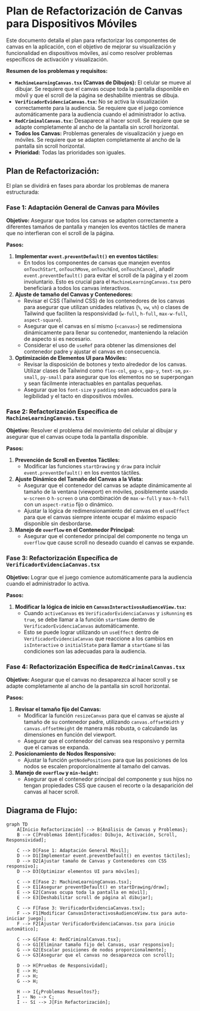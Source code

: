 # Plan de Refactorización de Canvas para Dispositivos Móviles

Este documento detalla el plan para refactorizar los componentes de canvas en la aplicación, con el objetivo de mejorar su visualización y funcionalidad en dispositivos móviles, así como resolver problemas específicos de activación y visualización.

**Resumen de los problemas y requisitos:**

*   **`MachineLearningCanvas.tsx` (Canvas de Dibujos):** El celular se mueve al dibujar. Se requiere que el canvas ocupe toda la pantalla disponible en móvil y que el scroll de la página se deshabilite mientras se dibuja.
*   **`VerificadorEvidenciaCanvas.tsx`:** No se activa la visualización correctamente para la audiencia. Se requiere que el juego comience automáticamente para la audiencia cuando el administrador lo activa.
*   **`RedCriminalCanvas.tsx`:** Desaparece al hacer scroll. Se requiere que se adapte completamente al ancho de la pantalla sin scroll horizontal.
*   **Todos los Canvas:** Problemas generales de visualización y juego en móviles. Se requiere que se adapten completamente al ancho de la pantalla sin scroll horizontal.
*   **Prioridad:** Todas las prioridades son iguales.

## Plan de Refactorización:

El plan se dividirá en fases para abordar los problemas de manera estructurada:

### Fase 1: Adaptación General de Canvas para Móviles

**Objetivo:** Asegurar que todos los canvas se adapten correctamente a diferentes tamaños de pantalla y manejen los eventos táctiles de manera que no interfieran con el scroll de la página.

**Pasos:**

1.  **Implementar `event.preventDefault()` en eventos táctiles:**
    *   En todos los componentes de canvas que manejen eventos `onTouchStart`, `onTouchMove`, `onTouchEnd`, `onTouchCancel`, añadir `event.preventDefault()` para evitar el scroll de la página y el zoom involuntario. Esto es crucial para el `MachineLearningCanvas.tsx` pero beneficiará a todos los canvas interactivos.
2.  **Ajuste de tamaño del Canvas y Contenedores:**
    *   Revisar el CSS (Tailwind CSS) de los contenedores de los canvas para asegurar que utilizan unidades relativas (`%`, `vw`, `vh`) o clases de Tailwind que faciliten la responsividad (`w-full`, `h-full`, `max-w-full`, `aspect-square`).
    *   Asegurar que el canvas en sí mismo (`<canvas>`) se redimensiona dinámicamente para llenar su contenedor, manteniendo la relación de aspecto si es necesario.
    *   Considerar el uso de `useRef` para obtener las dimensiones del contenedor padre y ajustar el canvas en consecuencia.
3.  **Optimización de Elementos UI para Móviles:**
    *   Revisar la disposición de botones y texto alrededor de los canvas. Utilizar clases de Tailwind como `flex-col`, `gap-x`, `gap-y`, `text-sm`, `px-small`, `py-small` para asegurar que los elementos no se superpongan y sean fácilmente interactuables en pantallas pequeñas.
    *   Asegurar que los `font-size` y `padding` sean adecuados para la legibilidad y el tacto en dispositivos móviles.

### Fase 2: Refactorización Específica de `MachineLearningCanvas.tsx`

**Objetivo:** Resolver el problema del movimiento del celular al dibujar y asegurar que el canvas ocupe toda la pantalla disponible.

**Pasos:**

1.  **Prevención de Scroll en Eventos Táctiles:**
    *   Modificar las funciones `startDrawing` y `draw` para incluir `event.preventDefault()` en los eventos táctiles.
2.  **Ajuste Dinámico del Tamaño del Canvas a la Vista:**
    *   Asegurar que el contenedor del canvas se adapte dinámicamente al tamaño de la ventana (viewport) en móviles, posiblemente usando `w-screen` o `h-screen` o una combinación de `max-w-full` y `max-h-full` con un `aspect-ratio` fijo o dinámico.
    *   Ajustar la lógica de redimensionamiento del canvas en el `useEffect` para que el canvas siempre intente ocupar el máximo espacio disponible sin desbordarse.
3.  **Manejo de `overflow` en el Contenedor Principal:**
    *   Asegurar que el contenedor principal del componente no tenga un `overflow` que cause scroll no deseado cuando el canvas se expande.

### Fase 3: Refactorización Específica de `VerificadorEvidenciaCanvas.tsx`

**Objetivo:** Lograr que el juego comience automáticamente para la audiencia cuando el administrador lo activa.

**Pasos:**

1.  **Modificar la lógica de inicio en `CanvasInteractivosAudienceView.tsx`:**
    *   Cuando `activeCanvas` es `VerificadorEvidenciaCanvas` y `isRunning` es `true`, se debe llamar a la función `startGame` dentro de `VerificadorEvidenciaCanvas` automáticamente.
    *   Esto se puede lograr utilizando un `useEffect` dentro de `VerificadorEvidenciaCanvas` que reaccione a los cambios en `isInteractive` o `initialState` para llamar a `startGame` si las condiciones son las adecuadas para la audiencia.

### Fase 4: Refactorización Específica de `RedCriminalCanvas.tsx`

**Objetivo:** Asegurar que el canvas no desaparezca al hacer scroll y se adapte completamente al ancho de la pantalla sin scroll horizontal.

**Pasos:**

1.  **Revisar el tamaño fijo del Canvas:**
    *   Modificar la función `resizeCanvas` para que el canvas se ajuste al tamaño de su contenedor padre, utilizando `canvas.offsetWidth` y `canvas.offsetHeight` de manera más robusta, o calculando las dimensiones en función del viewport.
    *   Asegurar que el contenedor del canvas sea responsivo y permita que el canvas se expanda.
2.  **Posicionamiento de Nodos Responsivo:**
    *   Ajustar la función `getNodePositions` para que las posiciones de los nodos se escalen proporcionalmente al tamaño del canvas.
3.  **Manejo de `overflow` y `min-height`:**
    *   Asegurar que el contenedor principal del componente y sus hijos no tengan propiedades CSS que causen el recorte o la desaparición del canvas al hacer scroll.

## Diagrama de Flujo:

```mermaid
graph TD
    A[Inicio Refactorización] --> B{Análisis de Canvas y Problemas};
    B --> C[Problemas Identificados: Dibujo, Activación, Scroll, Responsividad];

    C --> D[Fase 1: Adaptación General Móvil];
    D --> D1[Implementar event.preventDefault() en eventos táctiles];
    D --> D2[Ajustar tamaño de Canvas y Contenedores con CSS responsivo];
    D --> D3[Optimizar elementos UI para móviles];

    C --> E[Fase 2: MachineLearningCanvas.tsx];
    E --> E1[Asegurar preventDefault() en startDrawing/draw];
    E --> E2[Canvas ocupa toda la pantalla en móvil];
    E --> E3[Deshabilitar scroll de página al dibujar];

    C --> F[Fase 3: VerificadorEvidenciaCanvas.tsx];
    F --> F1[Modificar CanvasInteractivosAudienceView.tsx para auto-iniciar juego];
    F --> F2[Ajustar VerificadorEvidenciaCanvas.tsx para inicio automático];

    C --> G[Fase 4: RedCriminalCanvas.tsx];
    G --> G1[Eliminar tamaño fijo del Canvas, usar responsivo];
    G --> G2[Escalar posiciones de nodos proporcionalmente];
    G --> G3[Asegurar que el canvas no desaparezca con scroll];

    D --> H[Pruebas de Responsividad];
    E --> H;
    F --> H;
    G --> H;

    H --> I{¿Problemas Resueltos?};
    I -- No --> C;
    I -- Sí --> J[Fin Refactorización];